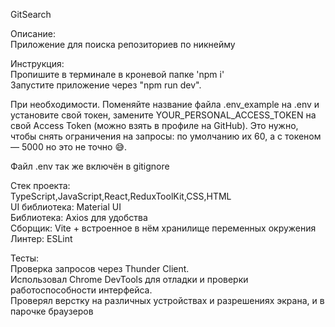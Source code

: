GitSearch


Описание:  
Приложение для поиска репозиториев по никнейму


Инструкция:  
Пропишите в терминале в кроневой папке 'npm i'  
Запустите приложение через "npm run dev".


При необходимости. Поменяйте название файла .env_example на .env и установите свой токен, замените YOUR_PERSONAL_ACCESS_TOKEN на свой Access Token (можно взять в профиле на GitHub). Это нужно, чтобы снять ограничения на запросы: по умолчанию их 60, а с токеном — 5000 но это не точно 😅.

Файл .env так же включён в gitignore

Стек проекта:  
TypeScript,JavaScript,React,ReduxToolKit,CSS,HTML  
UI библиотека: Material UI  
Библиотека: Axios для удобства  
Сборщик: Vite + встроенное в нём хранилище переменных окружения  
Линтер: ESLint  

Тесты:  
Проверка запросов через Thunder Client.  
Использовал Chrome DevTools для отладки и проверки работоспособности интерфейса.  
Проверял верстку на различных устройствах и разрешениях экрана, и в парочке браузеров  

